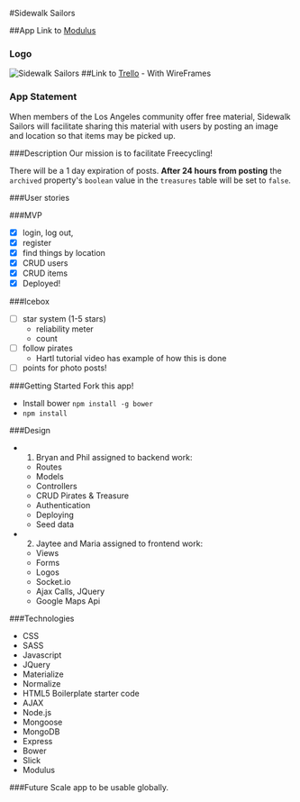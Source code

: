 #Sidewalk Sailors

##App Link to [Modulus](http://sidewalksailors-50393.onmodulus.net/)

### Logo
![Sidewalk Sailors](http://i.imgur.com/N3NR04r.png?1)
##Link to [Trello](https://trello.com/b/jagawiuH/sidewalk-sailors) - With WireFrames

### App Statement
When members of the Los Angeles community offer free material, Sidewalk Sailors will facilitate sharing this material with users by posting an image and location so that items may be picked up.

###Description
Our mission is to facilitate Freecycling!

There will be a 1 day expiration of posts. **After 24 hours from posting** the `archived` property's `boolean` value in the `treasures` table will be set to `false`.

###User stories

###MVP
- [x] login, log out,
- [x] register
- [x] find things by location
- [x] CRUD users
- [x] CRUD items
- [x] Deployed!

###Icebox
- [ ] star system (1-5 stars)
  - reliability meter
  - count
- [ ] follow pirates
  - Hartl tutorial video has example of how this is done
- [ ] points for photo posts!

###Getting Started
Fork this app!
- Install bower `npm install -g bower`
- `npm install`

###Design
- 1. Bryan and Phil assigned to backend work:
  - Routes
  - Models
  - Controllers
  - CRUD Pirates & Treasure
  - Authentication
  - Deploying
  - Seed data
- 2. Jaytee and Maria assigned to frontend work:
  - Views
  - Forms
  - Logos
  - Socket.io
  - Ajax Calls, JQuery
  - Google Maps Api

###Technologies
- CSS
- SASS
- Javascript
- JQuery
- Materialize
- Normalize
- HTML5 Boilerplate starter code
- AJAX
- Node.js
- Mongoose
- MongoDB
- Express
- Bower
- Slick
- Modulus

###Future
Scale app to be usable globally.
